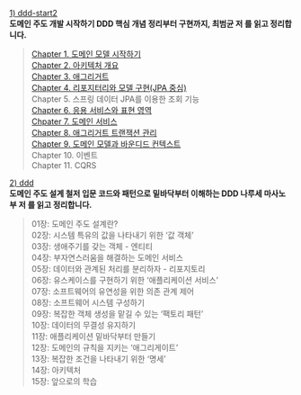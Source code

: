 [1) ddd-start2](https://product.kyobobook.co.kr/detail/S000001810495) <br>
**도메인 주도 개발 시작하기 DDD 핵심 개념 정리부터 구현까지, 최범균 저 를 읽고 정리합니다. <br>**
> [Chapter 1. 도메인 모델 시작하기](https://medium.com/@18corsair/도메인-주도-개발-시작하기-최범균-1장-도메인-모델-시작하기-422d1f96974c) <br>
> [Chapter 2. 아키텍처 개요](https://medium.com/@18corsair/도메인-주도-개발-시작하기-최범균-2장-아키텍처-개요-c5b140afdd16) <br>
> [Chapter 3. 애그리거트](https://medium.com/@18corsair/도메인-주도-개발-시작하기-최범균-3장-애그리거트-d0c6f07e9c1e) <br>
> [Chapter 4. 리포지터리와 모델 구현(JPA 중심) <br>](https://medium.com/@18corsair/도메인-주도-개발-시작하기-최범균-4장-리포지터리와-모델-구현-166999a861a3)
> Chapter 5. 스프링 데이터 JPA를 이용한 조회 기능 <br>
> [Chapter 6. 응용 서비스와 표현 영역 <br>](https://medium.com/@18corsair/도메인-주도-개발-시작하기-최범균-6장-응용-서비스와-표현-영역-736ef7b57809)
> [Chpater 7. 도메인 서비스 <br>](https://medium.com/@18corsair/도메인-주도-개발-시작하기-최범균-7장-도메인-서비스-1602f8904713)
> [Chapter 8. 애그리거트 트랜잭션 관리 <br>](https://medium.com/@18corsair/도메인-주도-개발-시작하기-최범균-8장-애그리거트-트랜잭션-관리-aec23d397c32)
> [Chapter 9. 도메인 모델과 바운디드 컨텍스트 <br>](https://medium.com/@18corsair/도메인-주도-개발-시작하기-최범균-9장-도메인-모델과-바운디드-컨텍스트-f9b13c3bafa9)
> Chapter 10. 이벤트 <br>
> Chapter 11. CQRS <br> 

[2) ddd](https://product.kyobobook.co.kr/detail/S000001766446) <br>
**도메인 주도 설계 철저 입문 코드와 패턴으로 밑바닥부터 이해하는 DDD 나루세 마사노부 저 를 읽고 정리합니다. <br>**
> 01장: 도메인 주도 설계란? <br>
> 02장: 시스템 특유의 값을 나타내기 위한 ‘값 객체’ <br>
> 03장: 생애주기를 갖는 객체 - 엔티티 <br>
> 04장: 부자연스러움을 해결하는 도메인 서비스 <br>
> 05장: 데이터와 관계된 처리를 분리하자 - 리포지토리 <br>
> 06장: 유스케이스를 구현하기 위한 ‘애플리케이션 서비스’ <br>
> 07장: 소프트웨어의 유연성을 위한 의존 관계 제어 <br>
> 08장: 소프트웨어 시스템 구성하기 <br>
> 09장: 복잡한 객체 생성을 맡길 수 있는 ‘팩토리 패턴’ <br>
> 10장: 데이터의 무결성 유지하기 <br>
> 11장: 애플리케이션 밑바닥부터 만들기 <br>
> 12장: 도메인의 규칙을 지키는 ‘애그리게이트’ <br>
> 13장: 복잡한 조건을 나타내기 위한 ‘명세’ <br>
> 14장: 아키텍처 <br>
> 15장: 앞으로의 학습 <br>